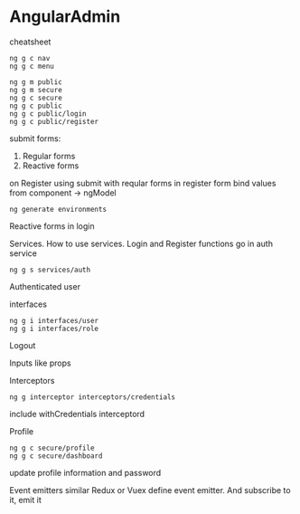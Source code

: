 # AngularAdmin

cheatsheet

```
ng g c nav
ng g c menu

ng g m public
ng g m secure
ng g c secure
ng g c public
ng g c public/login
ng g c public/register
```

submit forms:

1. Regular forms
2. Reactive forms

on Register using submit with reqular forms in register form
bind values from component -> ngModel

```
ng generate environments
```

Reactive forms in login

Services. How to use services. Login and Register functions go in auth service

```
ng g s services/auth
```

Authenticated user

interfaces

```
ng g i interfaces/user
ng g i interfaces/role
```

Logout

Inputs like props

Interceptors

```
ng g interceptor interceptors/credentials
```

include withCredentials interceptord

Profile

```
ng g c secure/profile
ng g c secure/dashboard
```

update profile information and password

Event emitters similar Redux or Vuex
define event emitter. And subscribe to it, emit it
